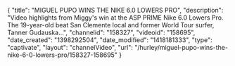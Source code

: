 {
    "title": "MIGUEL PUPO WINS THE NIKE 6.0 LOWERS PRO",
    "description": "Video highlights from Miggy's win at the ASP PRIME Nike 6.0 Lowers Pro. The 19-year-old beat San Clemente local and former World Tour surfer, Tanner Gudauska...",
    "channelid": "158327",
    "videoid": "158695",
    "date_created": "1398292504",
    "date_modified": "1418181333",
    "type": "captivate",
    "layout": "channelVideo",
    "url": "\/hurley\/miguel-pupo-wins-the-nike-6-0-lowers-pro\/158327-158695"
}